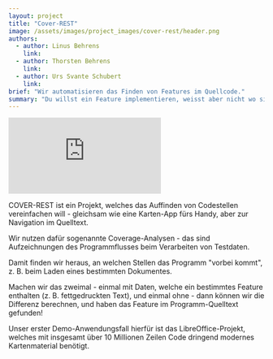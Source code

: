 ```yaml
---
layout: project
title: "Cover-REST"
image: /assets/images/project_images/cover-rest/header.png
authors:
  - author: Linus Behrens
    link: 
  - author: Thorsten Behrens
    link:
  - author: Urs Svante Schubert
    link: 
brief: "Wir automatisieren das Finden von Features im Quellcode."
summary: "Du willst ein Feature implementieren, weisst aber nicht wo sich der Code versteckt? Cover-REST hilft Dir, die relevanten Stellen aus Millionen Zeilen Quelltext zu finden."
---
```


<div class="iframe-container">
    <iframe src="https://www.youtube-nocookie.com/embed/vDa7Vd_HnOg" frameborder="0" allow="accelerometer; autoplay; encrypted-media; gyroscope; picture-in-picture" allowfullscreen></iframe>
</div>

COVER-REST ist ein Projekt, welches das Auffinden von Codestellen vereinfachen will - gleichsam wie eine Karten-App fürs Handy, aber zur Navigation im Quelltext.

Wir nutzen dafür sogenannte Coverage-Analysen - das sind Aufzeichnungen des Programmflusses beim Verarbeiten von Testdaten.

Damit finden wir heraus, an welchen Stellen das Programm "vorbei kommt", z. B. beim Laden eines bestimmten Dokumentes.

Machen wir das zweimal - einmal mit Daten, welche ein bestimmtes Feature enthalten (z. B. fettgedruckten Text), und einmal ohne - dann können wir die Differenz berechnen, und haben das Feature im Programm-Quelltext gefunden!

Unser erster Demo-Anwendungsfall hierfür ist das LibreOffice-Projekt, welches mit insgesamt über 10 Millionen Zeilen Code dringend modernes Kartenmaterial benötigt.


